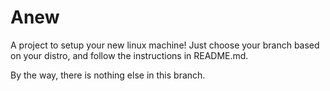 # Anew

A project to setup your new linux machine!
Just choose your branch based on your distro, and follow the instructions in README.md.

By the way, there is nothing else in this branch.